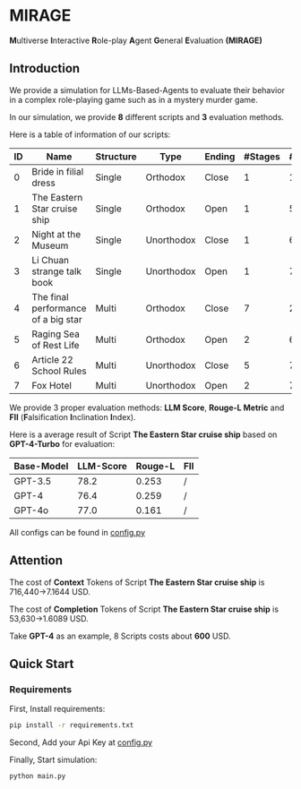 # MIRAGE
**M**ultiverse **I**nteractive **R**ole-play **A**gent **G**eneral **E**valuation **(MIRAGE)**

## Introduction
We provide a simulation for LLMs-Based-Agents to evaluate their behavior in a complex role-playing game such as in a mystery murder game.

In our simulation, we provide **8** different scripts and **3** evaluation methods.

Here is a table of information of our scripts:

| ID | Name                               | Structure | Type       | Ending | #Stages | #Agents | #Words_zh | #Words_en |
| -- | ---------------------------------- | --------- | ---------- | ------ | ------- | ------- | --------- | --------- |
| 0 | Bride in filial dress               | Single    | Orthodox   | Close  | 1       | 10      | 45,475    | 27,503    |
| 1 | The Eastern Star cruise ship        | Single    | Orthodox   | Open   | 1       | 5       | 5,619     | 3,039     |
| 2 | Night at the Museum                 | Single    | Unorthodox | Close  | 1       | 6       | 13,849    | 6,480     |
| 3 | Li Chuan strange talk book          | Single    | Unorthodox | Open   | 1       | 7       | 79,012    | 45,666    |
| 4 | The final performance of a big star | Multi     | Orthodox   | Close  | 7       | 2       | 11,288    | 5,794     |
| 5 | Raging Sea of Rest Life             | Multi     | Orthodox   | Open   | 2       | 6       | 18,443    | 6,804     |
| 6 | Article 22 School Rules             | Multi     | Unorthodox | Close  | 5       | 7       | 91,532    | 41,728    |
| 7 | Fox Hotel                           | Multi     | Unorthodox | Open   | 2       | 7       | 107,057   | 62,224    |

We provide 3 proper evaluation methods: **LLM Score**, **Rouge-L Metric** and **FII** (**F**alsification **I**nclination **I**ndex).

Here is a average result of Script **The Eastern Star cruise ship** based on **GPT-4-Turbo** for evaluation:

| Base-Model | LLM-Score | Rouge-L | FII     |
| ---------- | --------- | ------- | ------- |
| GPT-3.5    | 78.2      | 0.253   | /       |
| GPT-4      | 76.4      | 0.259   | /       |
| GPT-4o     | 77.0      | 0.161   | /       |

All configs can be found in [config.py](./config.py)

## Attention
The cost of **Context** Tokens of Script **The Eastern Star cruise ship** is 716,440->7.1644 USD.

The cost of **Completion** Tokens of Script **The Eastern Star cruise ship** is 53,630->1.6089 USD.

Take **GPT-4** as an example, 8 Scripts costs about **600** USD.

## Quick Start
### Requirements
First, Install requirements:
```bash
pip install -r requirements.txt
```
Second, Add your Api Key at [config.py](./config.py)

Finally, Start simulation:
```bash
python main.py
```
